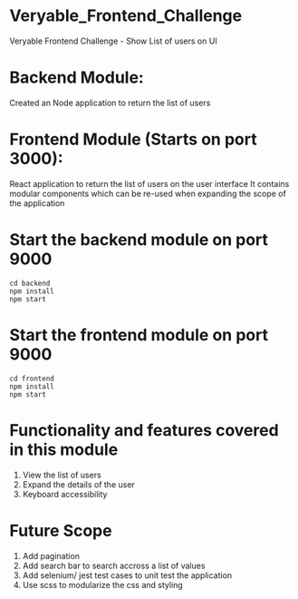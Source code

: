 # Veryable_Frontend_Challenge
Veryable Frontend Challenge - Show List of users  on UI

# Backend Module:
Created an Node application to  return the list of users 

# Frontend Module (Starts on port 3000):
React application to return the list of users on the user interface
It contains modular components which can be re-used when expanding the scope of the application
# Start the backend module on port 9000
```
cd backend
npm install 
npm start
```
# Start the frontend module on port 9000
```
cd frontend
npm install 
npm start
```

# Functionality and features covered in this module
1. View the list of users
2. Expand the details of the user 
3. Keyboard accessibility

# Future Scope
1. Add pagination
2. Add search bar to search accross a list of values
3. Add selenium/ jest test cases to unit test the application
4. Use scss to modularize the css and styling






